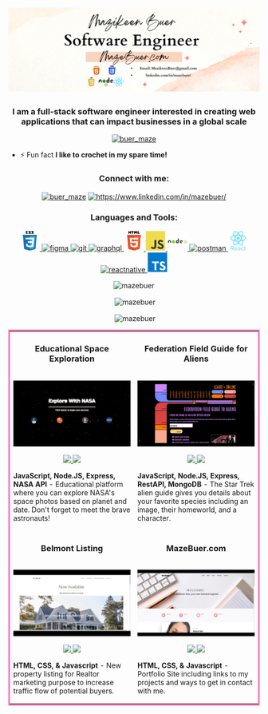 

<h1 align="center"><img src="https://github.com/MazeBuer/MazeBuer/blob/main/SWEBanner.png">


<h3 align="center">I am a full-stack software engineer interested in creating web applications that can impact businesses in a global scale</h3>

<p align="center"> <a href="https://twitter.com/buer_maze" target="blank"><img src="https://img.shields.io/twitter/follow/buer_maze?logo=twitter&style=for-the-badge" alt="buer_maze" /></a> </p>

- ⚡ Fun fact **I like to crochet in my spare time!**

<h3 align="center">Connect with me:</h3>
<p align="center">
<a href="https://twitter.com/buer_maze" target="blank"><img align="center" src="https://raw.githubusercontent.com/rahuldkjain/github-profile-readme-generator/master/src/images/icons/Social/twitter.svg" alt="buer_maze" height="30" width="40" /></a>
<a href="https://linkedin.com/in/https://www.linkedin.com/in/mazebuer/" target="blank"><img align="center" src="https://raw.githubusercontent.com/rahuldkjain/github-profile-readme-generator/master/src/images/icons/Social/linked-in-alt.svg" alt="https://www.linkedin.com/in/mazebuer/" height="30" width="40" /></a>
</p>

<h3 align="center">Languages and Tools:</h3>
<p align="center"> <a href="https://www.w3schools.com/css/" target="_blank" rel="noreferrer"> <img src="https://raw.githubusercontent.com/devicons/devicon/master/icons/css3/css3-original-wordmark.svg" alt="css3" width="40" height="40"/> </a> <a href="https://www.figma.com/" target="_blank" rel="noreferrer"> <img src="https://www.vectorlogo.zone/logos/figma/figma-icon.svg" alt="figma" width="40" height="40"/> </a> <a href="https://git-scm.com/" target="_blank" rel="noreferrer"> <img src="https://www.vectorlogo.zone/logos/git-scm/git-scm-icon.svg" alt="git" width="40" height="40"/> </a> <a href="https://graphql.org" target="_blank" rel="noreferrer"> <img src="https://www.vectorlogo.zone/logos/graphql/graphql-icon.svg" alt="graphql" width="40" height="40"/> </a> <a href="https://www.w3.org/html/" target="_blank" rel="noreferrer"> <img src="https://raw.githubusercontent.com/devicons/devicon/master/icons/html5/html5-original-wordmark.svg" alt="html5" width="40" height="40"/> </a> <a href="https://developer.mozilla.org/en-US/docs/Web/JavaScript" target="_blank" rel="noreferrer"> <img src="https://raw.githubusercontent.com/devicons/devicon/master/icons/javascript/javascript-original.svg" alt="javascript" width="40" height="40"/> </a> <a href="https://nodejs.org" target="_blank" rel="noreferrer"> <img src="https://raw.githubusercontent.com/devicons/devicon/master/icons/nodejs/nodejs-original-wordmark.svg" alt="nodejs" width="40" height="40"/> </a> <a href="https://postman.com" target="_blank" rel="noreferrer"> <img src="https://www.vectorlogo.zone/logos/getpostman/getpostman-icon.svg" alt="postman" width="40" height="40"/> </a> <a href="https://reactjs.org/" target="_blank" rel="noreferrer"> <img src="https://raw.githubusercontent.com/devicons/devicon/master/icons/react/react-original-wordmark.svg" alt="react" width="40" height="40"/> </a> <a href="https://reactnative.dev/" target="_blank" rel="noreferrer"> <img src="https://reactnative.dev/img/header_logo.svg" alt="reactnative" width="40" height="40"/> </a> <a href="https://www.typescriptlang.org/" target="_blank" rel="noreferrer"> <img src="https://raw.githubusercontent.com/devicons/devicon/master/icons/typescript/typescript-original.svg" alt="typescript" width="40" height="40"/> </a> </p>

<p align="center"><img align="center" src="https://github-readme-stats.vercel.app/api/top-langs?username=mazebuer&show_icons=true&locale=en&layout=compact" alt="mazebuer" /></p>

<p align="center">&nbsp;<img align="center" src="https://github-readme-stats.vercel.app/api?username=mazebuer&show_icons=true&locale=en" alt="mazebuer"></p>
  
<p align="center">&nbsp;<img align="center" src="https://github-readme-streak-stats.herokuapp.com/?user=mazebuer&" alt="mazebuer" /></p>
<div>

<table bordercolor="#ff69b4">
  <tr>
    <td width="50%" valign="top">
      <h3 align="center">Educational Space Exploration</h3>
        <br />
        <a target="_blank" href="https://explorenasa.netlify.app/">
            <img src="https://github.com/MazeBuer/NASAExploration/blob/main/css/images/NASAGif.gif" width="100%" alt="NASA App"/>
        </a>
        <br />
        <p align="center">
          
  <a href="https://github.com/MazeBuer/NASAExploration.git" target="_blank">
    <img src="https://img.shields.io/static/v1?label=|&message=REPO&color=ff69b4&style=plastic&logo=github&logo-color=white"/>
  </a>  
  <a href="https://explorenasa.netlify.app/" target="_blank">
    <img src="https://img.shields.io/static/v1?label=|&message=WEBSITE&color=ff69b4&style=plastic&logo=wordpress&logo-color=white"/>
  </a>
      </p>
        <p><strong>JavaScript, Node.JS, Express, NASA API</strong> - Educational platform where you can explore NASA's space photos based on planet and date. Don't forget to meet the brave astronauts!</p>
    </td>
    <td width="50%" valign="top">
      <h3 align="center">Federation Field Guide for Aliens</h3>
        <br />
      <a target="_blank" href="https://startrekalienguide.netlify.app/">
            <img src="https://github.com/MazeBuer/StarTrek-API/blob/main/StarTrek_Aliens_AdobeExpress.gif" width="100%"  alt="StarTrek App"/>
        </a>
        <br />
        <p align="center">
          
  <a href="https://github.com/MazeBuer/StarTrek-API.git" target="_blank">
    <img src="https://img.shields.io/static/v1?label=|&message=REPO&color=ff69b4&style=plastic&logo=github&logo-color=white"/>
  </a>
  <a href="https://startrekalienguide.netlify.app/" target="_blank">
    <img src="https://img.shields.io/static/v1?label=|&message=WEBSITE&color=ff69b4&style=plastic&logo=wordpress&logo-color=white"/>
  </a>
      </p>
        <p><strong>JavaScript, Node.JS, Express, RestAPI, MongoDB </strong> - The Star Trek alien guide gives you details about your favorite species including an image, their homeworld, and a character.</p>
    </td>
  </tr>
  
   <tr>
    <td width="50%" valign="top">
      <h3 align="center">Belmont Listing</h3>
      <br />
        <a target="_blank" href="https://belmontlisting.netlify.app/">
          <img src="https://github.com/MazeBuer/RealEstateListing/blob/main/Listing_gif.gif" width="100%" alt="Belmont Listing Site"/>
        </a>
      <br />
        <p align="center">
  <a href="https://github.com/MazeBuer/RealEstateListing.git" target="_blank">
    <img src="https://img.shields.io/static/v1?label=|&message=REPO&color=ff69b4&style=plastic&logo=github&logo-color=white"/>
  </a>
  <a href="https://belmontlisting.netlify.app/" target="_blank">
    <img src="https://img.shields.io/static/v1?label=|&message=WEBSITE&color=ff69b4&style=plastic&logo=wordpress&logo-color=white"/>
  </a>
      </p>
        <p><strong>HTML, CSS, & Javascript</strong> - New property listing for Realtor marketing purpose to increase traffic flow of potential buyers.</p>
    </td>
    <td width="50%" valign="top">
      <h3 align="center">MazeBuer.com</h3>
        <br />
        <a target="_blank" href="https://mazebuer.com/">
          <img src="https://github.com/MazeBuer/MazeBuer.com/blob/main/Portfolio_gif.gif" width="100%" alt="Portfolio"/>
        </a>
        <br />
        <p align="center">
          
  <a href="https://github.com/MazeBuer/MazeBuer.com.git" target="_blank">
    <img src="https://img.shields.io/static/v1?label=|&message=REPO&color=ff69b4&style=plastic&logo=github&logo-color=white"/>
  </a>
  <a href="https://mazebuer.com/" target="_blank">
    <img src="https://img.shields.io/static/v1?label=|&message=WEBSITE&color=ff69b4&style=plastic&logo=wordpress&logo-color=white"/>
  </a>
      </p>
        <p><strong>HTML, CSS, & Javascript</strong> - Portfolio Site including links to my projects and ways to get in contact with me.</p>
    </td>
  </tr>
</table>

